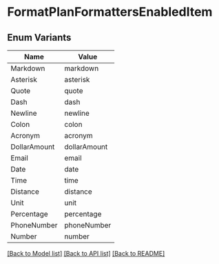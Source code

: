 # FormatPlanFormattersEnabledItem

## Enum Variants

| Name | Value |
|---- | -----|
| Markdown | markdown |
| Asterisk | asterisk |
| Quote | quote |
| Dash | dash |
| Newline | newline |
| Colon | colon |
| Acronym | acronym |
| DollarAmount | dollarAmount |
| Email | email |
| Date | date |
| Time | time |
| Distance | distance |
| Unit | unit |
| Percentage | percentage |
| PhoneNumber | phoneNumber |
| Number | number |


[[Back to Model list]](../README.md#documentation-for-models) [[Back to API list]](../README.md#documentation-for-api-endpoints) [[Back to README]](../README.md)


